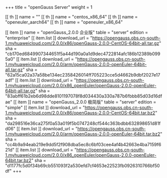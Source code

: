 +++
title = "openGauss Server"
weight = 1

[[ th ]]
    name = ""
[[ th ]]
    name = "centos_x86_64"
[[ th ]]
    name = "openeuler_aarch64"
[[ th ]]
    name = "openeuler_x86_64"

[[ item ]]
    name = "openGauss_2.0.0 企业版"
    table = "server"
    edition = "enterprise"
    [[ item.list ]]
        download_url = "https://opengauss.obs.cn-south-1.myhuaweicloud.com/2.0.0/x86/openGauss-2.0.0-CentOS-64bit-all.tar.gz"
        sha = "cb170ed6849907344651f5a44d190a0a1d9dec4722814afc186b12389b0995a0"
    [[ item.list ]]
        download_url = "https://opengauss.obs.cn-south-1.myhuaweicloud.com/2.0.0/arm/openGauss-2.0.0-openEuler-64bit-all.tar.gz"
        sha = "62a15ca02a37a58be134ec2358426014ff705223cce5d4662b9dbf2027e17adf"
    [[ item.list ]]
        download_url = "https://opengauss.obs.cn-south-1.myhuaweicloud.com/2.0.0/x86_openEuler/openGauss-2.0.0-openEuler-64bit-all.tar.gz"
        sha = "83abff61b2eb6d98dde8101197078f8d034430a330a787b6fbbb85d03d16dfae"
[[ item ]]
    name = "openGauss_2.0.0 极简版"
    table = "server"
     edition = "simple"
    [[ item.list ]]
        download_url = "https://opengauss.obs.cn-south-1.myhuaweicloud.com/2.0.0/x86/openGauss-2.0.0-CentOS-64bit.tar.bz2"
        sha = "da298516e36ca275f0a53a019f5b0747248cf544c363bdbb632898651d81fd06"
    [[ item.list ]]
        download_url = "https://opengauss.obs.cn-south-1.myhuaweicloud.com/2.0.0/arm/openGauss-2.0.0-openEuler-64bit.tar.bz2"
        sha = "cc4b9a94eab219e9dd5f2f908dba5ec8c6bf03cee4af4b42663e4ba7159f621d"
    [[ item.list ]]
        download_url = "https://opengauss.obs.cn-south-1.myhuaweicloud.com/2.0.0/x86_openEuler/openGauss-2.0.0-openEuler-64bit.tar.bz2"
        sha = "d1177fc5d0f34b69cb551093f2a530efd7cf4653e22523fb0926310766bf50df"
+++
